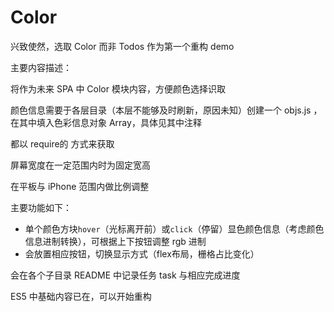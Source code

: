 # Color
<p>兴致使然，选取 Color 而非 Todos 作为第一个重构 demo</p>
<p>主要内容描述：</p>
<p>将作为未来 SPA 中 Color 模块内容，方便颜色选择识取</p>
<p>颜色信息需要于各层目录（本层不能够及时刷新，原因未知）创建一个 objs.js ，在其中填入色彩信息对象 Array，具体见其中注释</p>
<p>都以 require的 方式来获取</p>
<p>屏幕宽度在一定范围内时为固定宽高</p>
<p>在平板与 iPhone 范围内做比例调整</p>

主要功能如下：
* 单个颜色方块<code>hover</code>（光标离开前）或<code>click</code>（停留）显色颜色信息（考虑颜色信息进制转换），可根据上下按钮调整 rgb 进制
* 会放置相应按钮，切换显示方式（flex布局，栅格占比变化）

<p>会在各个子目录 README 中记录任务 task 与相应完成进度</p>
<p>ES5 中基础内容已在，可以开始重构</p>